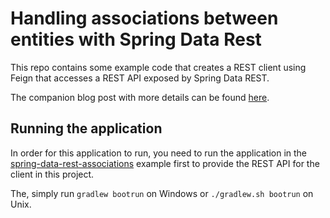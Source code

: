 # Handling associations between entities with Spring Data Rest
 
This repo contains some example code that creates a REST client using Feign
that accesses a REST API exposed by Spring Data REST.

The companion blog post with more details can be found [here](https://reflectoring.io/accessing-spring-data-rest-with-feign/).

## Running the application

In order for this application to run, you need to run the application in the 
[spring-data-rest-associations](https://github.com/thombergs/code-examples/tree/master/spring-data-rest-associations)
example first to provide the REST API for the client in this project.

The, simply run `gradlew bootrun` on Windows or `./gradlew.sh bootrun` on Unix.